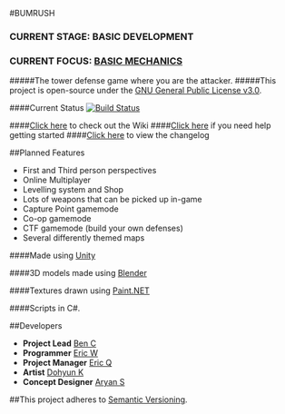 #BUMRUSH
### **CURRENT STAGE: BASIC DEVELOPMENT**
### **CURRENT FOCUS: [BASIC MECHANICS](https://github.com/BenCuan/unity-game/tree/feature/mainMenu)**

#####The tower defense game where you are the attacker.
#####This project is open-source under the [GNU General Public License v3.0](http://www.gnu.org/licenses/gpl-3.0.en.html).

####Current Status
[![Build Status](https://travis-ci.org/FewdpewGames/unity-game.svg?branch=develop)](https://travis-ci.org/FewdpewGames/unity-game)

####[Click here](https://github.com/BenCuan/unity-game/wiki) to check out the Wiki
####[Click here](https://github.com/BenCuan/unity-game/wiki/getting-started) if you need help getting started
####[Click here](https://github.com/BenCuan/unity-game/blob/master/CHANGELOG.md) to view the changelog

##Planned Features
  - First and Third person perspectives
  - Online Multiplayer
  - Levelling system and Shop
  - Lots of weapons that can be picked up in-game
  - Capture Point gamemode
  - Co-op gamemode
  - CTF gamemode (build your own defenses)
  - Several differently themed maps
  
####Made using [Unity](https://unity3d.com)

####3D models made using [Blender](https://blender.org)

####Textures drawn using [Paint.NET](http://www.getpaint.net/index.html)

####Scripts in C\#.

##Developers
 - **Project Lead** [Ben C](https://github.com/BenCuan)
 - **Programmer** [Eric W](https://github.com/erwang01)
 - **Project Manager** [Eric Q](https://github.com/eric1084)
 - **Artist** [Dohyun K](https://github.com/DohyunK)
 - **Concept Designer** [Aryan S](https://github.com/CrispyCookieHD)

##This project adheres to [Semantic Versioning](semver.org).
